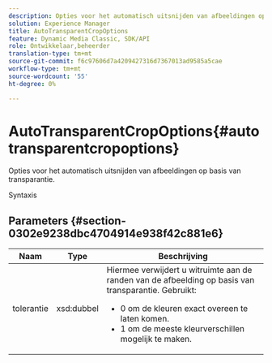 ```yaml
---
description: Opties voor het automatisch uitsnijden van afbeeldingen op basis van transparantie.
solution: Experience Manager
title: AutoTransparentCropOptions
feature: Dynamic Media Classic, SDK/API
role: Ontwikkelaar,beheerder
translation-type: tm+mt
source-git-commit: f6c97606d7a4209427316d7367013ad9585a5cae
workflow-type: tm+mt
source-wordcount: '55'
ht-degree: 0%

---
```



# AutoTransparentCropOptions{#autotransparentcropoptions}

Opties voor het automatisch uitsnijden van afbeeldingen op basis van transparantie.

Syntaxis

## Parameters {#section-0302e9238dbc4704914e938f42c881e6}

<table id="table_F6A0DBA37F704C2097C617A0A6767566"> 
 <thead> 
  <tr> 
   <th colname="col1" class="entry"> Naam </th> 
   <th colname="col2" class="entry"> Type </th> 
   <th colname="col3" class="entry"> Beschrijving </th> 
  </tr> 
 </thead>
 <tbody> 
  <tr> 
   <td colname="col1"> <span class="codeph"> tolerantie</span> </td> 
   <td colname="col2"> <span class="codeph"> xsd:dubbel</span> </td> 
   <td colname="col3">Hiermee verwijdert u witruimte aan de randen van de afbeelding op basis van transparantie. Gebruikt: 
    <ul id="ul_FE5423B857AE43FCBA7A9AEA76C754CC">
     <li id="li_01E3BD0AB8DA4C408B47CB02B269404A">0 om de kleuren exact overeen te laten komen. </li>
     <li id="li_FCE21384265D4ECE9C0D785F1BB32C3A">1 om de meeste kleurverschillen mogelijk te maken. </li>
    </ul></td> 
  </tr> 
 </tbody> 
</table>

